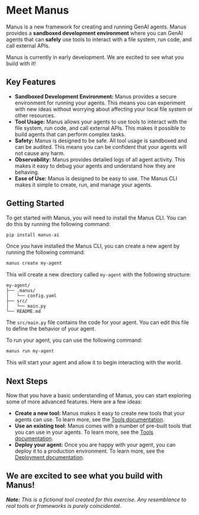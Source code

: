 # Meet Manus

Manus is a new framework for creating and running GenAI agents. Manus provides a **sandboxed development environment** where you can GenAI agents that can **safely** use tools to interact with a file system, run code, and call external APIs.

Manus is currently in early development. We are excited to see what you build with it!

## Key Features

*   **Sandboxed Development Environment:** Manus provides a secure environment for running your agents. This means you can experiment with new ideas without worrying about affecting your local file system or other resources.
*   **Tool Usage:** Manus allows your agents to use tools to interact with the file system, run code, and call external APIs. This makes it possible to build agents that can perform complex tasks.
*   **Safety:** Manus is designed to be safe. All tool usage is sandboxed and can be audited. This means you can be confident that your agents will not cause any harm.
*   **Observability:** Manus provides detailed logs of all agent activity. This makes it easy to debug your agents and understand how they are behaving.
*   **Ease of Use:** Manus is designed to be easy to use. The Manus CLI makes it simple to create, run, and manage your agents.

## Getting Started

To get started with Manus, you will need to install the Manus CLI. You can do this by running the following command:

```bash
pip install manus-ai
```

Once you have installed the Manus CLI, you can create a new agent by running the following command:

```bash
manus create my-agent
```

This will create a new directory called `my-agent` with the following structure:

```
my-agent/
├── .manus/
│   └── config.yaml
├── src/
│   └── main.py
└── README.md
```

The `src/main.py` file contains the code for your agent. You can edit this file to define the behavior of your agent.

To run your agent, you can use the following command:

```bash
manus run my-agent
```

This will start your agent and allow it to begin interacting with the world.

## Next Steps

Now that you have a basic understanding of Manus, you can start exploring some of more advanced features. Here are a few ideas:

*   **Create a new tool:** Manus makes it easy to create new tools that your agents can use. To learn more, see the [Tools documentation](https://manus.ai/docs/tools).
*   **Use an existing tool:** Manus comes with a number of pre-built tools that you can use in your agents. To learn more, see the [Tools documentation](https://manus.ai/docs/tools).
*   **Deploy your agent:** Once you are happy with your agent, you can deploy it to a production environment. To learn more, see the [Deployment documentation](https://manus.ai/docs/deployment).

We are excited to see what you build with Manus!
---

_**Note:** This is a fictional tool created for this exercise. Any resemblance to real tools or frameworks is purely coincidental._
